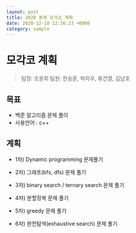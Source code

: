 ```yaml
---
layout: post
title: 2020 동계 모각코 계획
date: 2020-12-18 12:16:23 +0900
category: sample
---
```

# 모각코 계획
> 팀장: 조윤희
> 팀원: 한승훈, 박지우, 류건열, 김남호

## 목표
- 백준 알고리즘 문제 풀이
- 사용언어 : c++

## 계획
- 1차)
Dynamic programming 문제풀기

- 2차)
그래프(bfs, dfs) 문제 풀기

- 3차)
binary search / ternary search 문제 풀기

- 4차)
분할정복 문제 풀기

- 5차)
greedy 문제 풀기

- 6차)
완전탐색(exhaustive search) 문제 풀기
